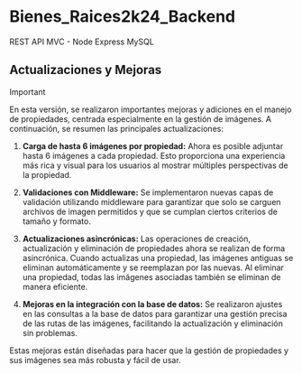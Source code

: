 # Bienes_Raices2k24_Backend

REST API MVC - Node Express MySQL

## Actualizaciones y Mejoras

> [!IMPORTANT]
> En esta versión, se realizaron importantes mejoras y adiciones en el manejo de propiedades, centrada especialmente en la gestión de imágenes. A continuación, se resumen las principales actualizaciones:

1. **Carga de hasta 6 imágenes por propiedad:**
   Ahora es posible adjuntar hasta 6 imágenes a cada propiedad. Esto proporciona una experiencia más rica y visual para los usuarios al mostrar múltiples perspectivas de la propiedad.

2. **Validaciones con Middleware:**
   Se implementaron nuevas capas de validación utilizando middleware para garantizar que solo se carguen archivos de imagen permitidos y que se cumplan ciertos criterios de tamaño y formato.

3. **Actualizaciones asincrónicas:**
   Las operaciones de creación, actualización y eliminación de propiedades ahora se realizan de forma asincrónica. Cuando actualizas una propiedad, las imágenes antiguas se eliminan automáticamente y se reemplazan por las nuevas. Al eliminar una propiedad, todas las imágenes asociadas también se eliminan de manera eficiente.

4. **Mejoras en la integración con la base de datos:**
   Se realizaron ajustes en las consultas a la base de datos para garantizar una gestión precisa de las rutas de las imágenes, facilitando la actualización y eliminación sin problemas.

Estas mejoras están diseñadas para hacer que la gestión de propiedades y sus imágenes sea más robusta y fácil de usar.
